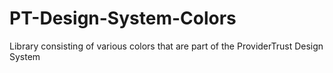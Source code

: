 # PT-Design-System-Colors
Library consisting of various colors that are part of the ProviderTrust Design System
